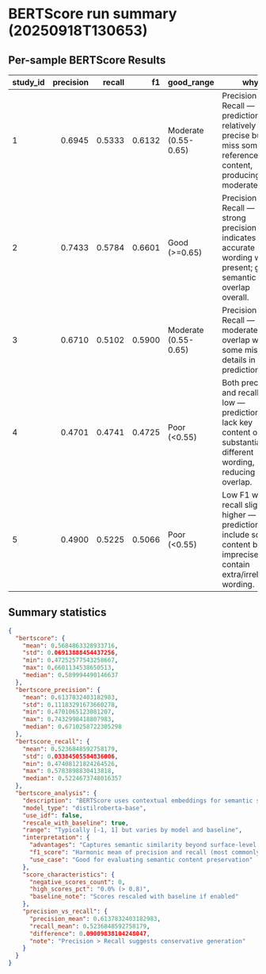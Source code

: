 # BERTScore run summary (20250918T130653)

## Per-sample BERTScore Results

| study_id | precision | recall | f1 | good_range | why |
|---|---:|---:|---:|---|---|
| 1 | 0.6945 | 0.5333 | 0.6132 | Moderate (0.55-0.65) | Precision > Recall — predictions are relatively precise but miss some reference content, producing a moderate F1. |
| 2 | 0.7433 | 0.5784 | 0.6601 | Good (>=0.65) | Precision > Recall — strong precision indicates accurate wording where present; good semantic overlap overall. |
| 3 | 0.6710 | 0.5102 | 0.5900 | Moderate (0.55-0.65) | Precision > Recall — moderate overlap with some missing details in predictions. |
| 4 | 0.4701 | 0.4741 | 0.4725 | Poor (<0.55) | Both precision and recall are low — predictions lack key content or use substantially different wording, reducing overlap. |
| 5 | 0.4900 | 0.5225 | 0.5066 | Poor (<0.55) | Low F1 with recall slightly higher — predictions include some content but are imprecise or contain extra/irrelevant wording. |

## Summary statistics

```json
{
  "bertscore": {
    "mean": 0.5684863328933716,
    "std": 0.06913888454437256,
    "min": 0.47252577543258667,
    "max": 0.6601134538650513,
    "median": 0.589994490146637
  },
  "bertscore_precision": {
    "mean": 0.6137832403182983,
    "std": 0.11183291673660278,
    "min": 0.4701065123081207,
    "max": 0.7432998418807983,
    "median": 0.6710258722305298
  },
  "bertscore_recall": {
    "mean": 0.5236848592758179,
    "std": 0.03384505584836006,
    "min": 0.47408121824264526,
    "max": 0.5783898830413818,
    "median": 0.5224673748016357
  },
  "bertscore_analysis": {
    "description": "BERTScore uses contextual embeddings for semantic similarity",
    "model_type": "distilroberta-base",
    "use_idf": false,
    "rescale_with_baseline": true,
    "range": "Typically [-1, 1] but varies by model and baseline",
    "interpretation": {
      "advantages": "Captures semantic similarity beyond surface-level matches",
      "f1_score": "Harmonic mean of precision and recall (most commonly reported)",
      "use_case": "Good for evaluating semantic content preservation"
    },
    "score_characteristics": {
      "negative_scores_count": 0,
      "high_scores_pct": "0.0% (> 0.8)",
      "baseline_note": "Scores rescaled with baseline if enabled"
    },
    "precision_vs_recall": {
      "precision_mean": 0.6137832403182983,
      "recall_mean": 0.5236848592758179,
      "difference": 0.09009838104248047,
      "note": "Precision > Recall suggests conservative generation"
    }
  }
}
```
